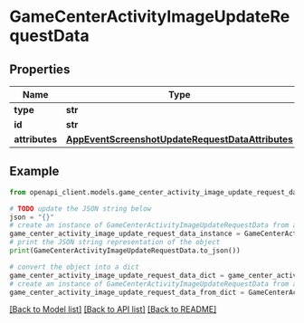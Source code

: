 # GameCenterActivityImageUpdateRequestData


## Properties

Name | Type | Description | Notes
------------ | ------------- | ------------- | -------------
**type** | **str** |  | 
**id** | **str** |  | 
**attributes** | [**AppEventScreenshotUpdateRequestDataAttributes**](AppEventScreenshotUpdateRequestDataAttributes.md) |  | [optional] 

## Example

```python
from openapi_client.models.game_center_activity_image_update_request_data import GameCenterActivityImageUpdateRequestData

# TODO update the JSON string below
json = "{}"
# create an instance of GameCenterActivityImageUpdateRequestData from a JSON string
game_center_activity_image_update_request_data_instance = GameCenterActivityImageUpdateRequestData.from_json(json)
# print the JSON string representation of the object
print(GameCenterActivityImageUpdateRequestData.to_json())

# convert the object into a dict
game_center_activity_image_update_request_data_dict = game_center_activity_image_update_request_data_instance.to_dict()
# create an instance of GameCenterActivityImageUpdateRequestData from a dict
game_center_activity_image_update_request_data_from_dict = GameCenterActivityImageUpdateRequestData.from_dict(game_center_activity_image_update_request_data_dict)
```
[[Back to Model list]](../README.md#documentation-for-models) [[Back to API list]](../README.md#documentation-for-api-endpoints) [[Back to README]](../README.md)


